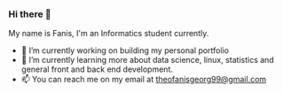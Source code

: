 ### Hi there 👋

My name is Fanis, I'm an Informatics student currently.

- 🔭 I’m currently working on building my personal portfolio
- 🌱 I’m currently learning more about data science, linux, statistics and general front and back end development.
- 📫 You can reach me on my email at theofanisgeorg99@gmail.com

